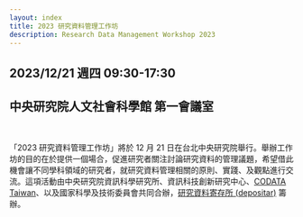 ```yaml
---
layout: index
title: 2023 研究資料管理工作坊
description: Research Data Management Workshop 2023
---
```


## 2023/12/21 週四 09:30-17:30

## 中央研究院人文社會科學館 第一會議室

<br/>

「2023 研究資料管理工作坊」將於 12 月 21 日在台北中央研究院舉行。舉辦工作坊的目的在於提供一個場合，促進研究者關注討論研究資料的管理議題，希望借此機會讓不同學科領域的研究者，就研究資料管理相關的原則、實踐、及觀點進行交流。這項活動由中央研究院資訊科學研究所、資訊科技創新研究中心、[CODATA Taiwan](https://codata.sinica.edu.tw/)、以及國家科學及技術委員會共同合辦，[研究資料寄存所 (depositar)](https://data.depositar.io/about) 籌辦。
